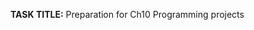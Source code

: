 <html>
<head>
<title>TO-DO list</title>
<meta charset="utf-8">
<link rel="stylesheet" href="myStyle.css">
</head>
<body>

<!-- START: div -->
<div class="todo">
<p class="todo-pipelined todo-title"><b>TASK TITLE:</b> Preparation for Ch10 Programming projects</p>
<!--<p class="todo-description"><b>Description/Comment:</b> </p>-->
</div>
<!-- END: div -->

</body>
</html>